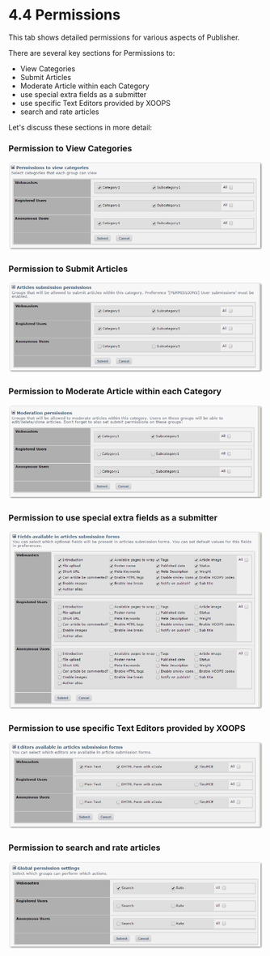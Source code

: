 # 4.4 Permissions

This tab shows detailed permissions for various aspects of Publisher.

There are several key sections for Permissions to:

- View Categories
- Submit Articles
- Moderate Article within each Category
- use special extra fields as a submitter
- use specific Text Editors provided by XOOPS
- search and rate articles
 
Let's discuss these sections in more detail:


### Permission to View Categories
![](../assets/perm1.jpg)

### Permission to Submit Articles
![](../assets/perm2.jpg)

### Permission to Moderate Article within each Category
![](../assets/perm3.jpg)

### Permission to use special extra fields as a submitter
![](../assets/perm4.jpg)

### Permission to use specific Text Editors provided by XOOPS
![](../assets/perm5.jpg)

### Permission to search and rate articles
![](../assets/perm6.jpg)


